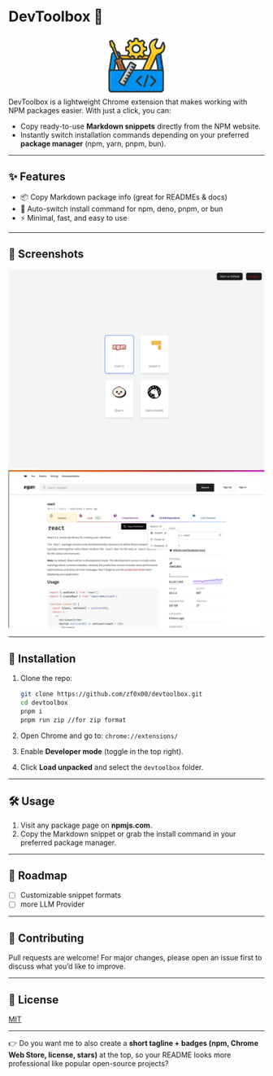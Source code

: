 # DevToolbox 🔧

<div align="center">
<img src="public/wxt.png" alt="logo" width="120" height="120">
</div>
DevToolbox is a lightweight Chrome extension that makes working with NPM packages easier.
With just a click, you can:

* Copy ready-to-use **Markdown snippets** directly from the NPM website.
* Instantly switch installation commands depending on your preferred **package manager** (npm, yarn, pnpm, bun).

---

## ✨ Features

* 📦 Copy Markdown package info (great for READMEs & docs)
* 🔄 Auto-switch install command for npm, deno, pnpm, or bun
* ⚡ Minimal, fast, and easy to use

---

## 📸 Screenshots
<img src="screenshots/screenshot_02.png" alt="screenshot_02">

<img src="screenshots/screenshot_01.png" alt="screenshot_01">

---

## 🚀 Installation

1. Clone the repo:

   ```bash
   git clone https://github.com/zf0x00/devtoolbox.git
   cd devtoolbox
   pnpm i
   pnpm run zip //for zip format
   ```
2. Open Chrome and go to:
   `chrome://extensions/`
3. Enable **Developer mode** (toggle in the top right).
4. Click **Load unpacked** and select the `devtoolbox` folder.

---

## 🛠 Usage

1. Visit any package page on **npmjs.com**.
2. Copy the Markdown snippet or grab the install command in your preferred package manager.

---

## 🧩 Roadmap

* [ ] Customizable snippet formats
* [ ] more LLM Provider

---

## 🤝 Contributing

Pull requests are welcome! For major changes, please open an issue first to discuss what you’d like to improve.

---

## 📜 License

[MIT](LICENSE)

---

👉 Do you want me to also create a **short tagline + badges (npm, Chrome Web Store, license, stars)** at the top, so your README looks more professional like popular open-source projects?
